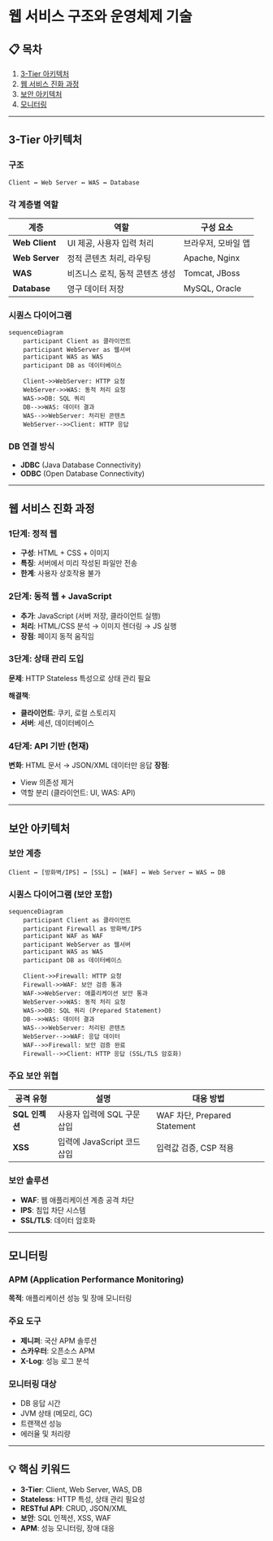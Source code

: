 # 웹 서비스 구조와 운영체제 기술

## 📋 목차
1. [3-Tier 아키텍처](#3-tier-아키텍처)
2. [웹 서비스 진화 과정](#웹-서비스-진화-과정)
3. [보안 아키텍처](#보안-아키텍처)
4. [모니터링](#모니터링)

---

## 3-Tier 아키텍처

### 구조
```
Client ↔ Web Server ↔ WAS ↔ Database
```

### 각 계층별 역할
| 계층 | 역할 | 구성 요소 |
|------|------|-----------|
| **Web Client** | UI 제공, 사용자 입력 처리 | 브라우저, 모바일 앱 |
| **Web Server** | 정적 콘텐츠 처리, 라우팅 | Apache, Nginx |
| **WAS** | 비즈니스 로직, 동적 콘텐츠 생성 | Tomcat, JBoss |
| **Database** | 영구 데이터 저장 | MySQL, Oracle |

### 시퀀스 다이어그램
```mermaid
sequenceDiagram
    participant Client as 클라이언트
    participant WebServer as 웹서버
    participant WAS as WAS
    participant DB as 데이터베이스

    Client->>WebServer: HTTP 요청
    WebServer->>WAS: 동적 처리 요청
    WAS->>DB: SQL 쿼리
    DB-->>WAS: 데이터 결과
    WAS-->>WebServer: 처리된 콘텐츠
    WebServer-->>Client: HTTP 응답
```

### DB 연결 방식
- **JDBC** (Java Database Connectivity)
- **ODBC** (Open Database Connectivity)

---

## 웹 서비스 진화 과정

### 1단계: 정적 웹
- **구성**: HTML + CSS + 이미지
- **특징**: 서버에서 미리 작성된 파일만 전송
- **한계**: 사용자 상호작용 불가

### 2단계: 동적 웹 + JavaScript
- **추가**: JavaScript (서버 저장, 클라이언트 실행)
- **처리**: HTML/CSS 분석 → 이미지 렌더링 → JS 실행
- **장점**: 페이지 동적 움직임

### 3단계: 상태 관리 도입
**문제**: HTTP Stateless 특성으로 상태 관리 필요

**해결책**:
- **클라이언트**: 쿠키, 로컬 스토리지
- **서버**: 세션, 데이터베이스

### 4단계: API 기반 (현재)
**변화**: HTML 문서 → JSON/XML 데이터만 응답
**장점**:
- View 의존성 제거
- 역할 분리 (클라이언트: UI, WAS: API)

---

## 보안 아키텍처

### 보안 계층
```
Client ↔ [방화벽/IPS] ↔ [SSL] ↔ [WAF] ↔ Web Server ↔ WAS ↔ DB
```

### 시퀀스 다이어그램 (보안 포함)
```mermaid
sequenceDiagram
    participant Client as 클라이언트
    participant Firewall as 방화벽/IPS
    participant WAF as WAF
    participant WebServer as 웹서버
    participant WAS as WAS
    participant DB as 데이터베이스

    Client->>Firewall: HTTP 요청
    Firewall->>WAF: 보안 검증 통과
    WAF->>WebServer: 애플리케이션 보안 통과
    WebServer->>WAS: 동적 처리 요청
    WAS->>DB: SQL 쿼리 (Prepared Statement)
    DB-->>WAS: 데이터 결과
    WAS-->>WebServer: 처리된 콘텐츠
    WebServer-->>WAF: 응답 데이터
    WAF-->>Firewall: 보안 검증 완료
    Firewall-->>Client: HTTP 응답 (SSL/TLS 암호화)
```

### 주요 보안 위협
| 공격 유형 | 설명 | 대응 방법 |
|-----------|------|-----------|
| **SQL 인젝션** | 사용자 입력에 SQL 구문 삽입 | WAF 차단, Prepared Statement |
| **XSS** | 입력에 JavaScript 코드 삽입 | 입력값 검증, CSP 적용 |

### 보안 솔루션
- **WAF**: 웹 애플리케이션 계층 공격 차단
- **IPS**: 침입 차단 시스템
- **SSL/TLS**: 데이터 암호화

---

## 모니터링

### APM (Application Performance Monitoring)
**목적**: 애플리케이션 성능 및 장애 모니터링

### 주요 도구
- **제니퍼**: 국산 APM 솔루션
- **스카우터**: 오픈소스 APM
- **X-Log**: 성능 로그 분석

### 모니터링 대상
- DB 응답 시간
- JVM 상태 (메모리, GC)
- 트랜잭션 성능
- 에러율 및 처리량

---

## 💡 핵심 키워드
- **3-Tier**: Client, Web Server, WAS, DB
- **Stateless**: HTTP 특성, 상태 관리 필요성
- **RESTful API**: CRUD, JSON/XML
- **보안**: SQL 인젝션, XSS, WAF
- **APM**: 성능 모니터링, 장애 대응